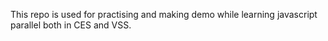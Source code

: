 This repo is used for practising and making demo while learning javascript parallel both in CES and VSS.
